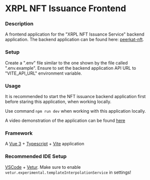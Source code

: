 # XRPL NFT Issuance Frontend

### Description

A frontend application for the "XRPL NFT Issuance Service" backend application. The backend application can be found here: [peerkat-nft](https://github.com/Vivid-IOV-Labs/nft-issuance).


### Setup

Create a ".env" file similar to the one shown by the file called ".env.example". Ensure to set the backend application API URL to "VITE_API_URL" environment variable.

### Usage

It is recommended to start the NFT issuance backend application first before staring this application, when working locally.

Use command ```npm run dev``` when working with this application locally.

A video demonstration of the application can be found [here]()


### Framework

A [Vue 3](https://v3.vuejs.org/) + [Typescript](https://www.typescriptlang.org/) + [Vite](https://vitejs.dev/) application


### Recommended IDE Setup

[VSCode](https://code.visualstudio.com/) + [Vetur](https://marketplace.visualstudio.com/items?itemName=octref.vetur). Make sure to enable `vetur.experimental.templateInterpolationService` in settings!
